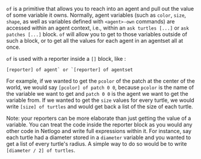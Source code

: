 ﻿`of` is a primitive that allows you to reach into an agent and pull out the value of some variable it owns. Normally, agent variables (such as `color`, `size`, `shape`, as well as variables defined with `<agent>-own` commands) are accessed within an agent context, i.e., within an `ask turtles [...]` or `ask patches [...]` block. `of` will allow you to get to those variables outside of such a block, or to get all the values for each agent in an agentset all at once. 



 `of` is used with a reporter inside a `[]` block, like : 



```[reporter] of agent` or `[reporter] of agentset ```



 For example, if we wanted to get the `pcolor` of the patch at the center of the world, we would say `[pcolor] of patch 0 0`, because `pcolor` is the name of the variable we want to get  and `patch 0 0` is the agent we want to get the variable from. If we wanted to get the `size` values for every turtle, we would write `[size] of turtles` and would get back a list of the size of each turtle. 



Note:  your reporters can be more elaborate than just getting the value of a variable. You can treat the code inside the reporter block as you would any other code in Netlogo and write full expressions within it. For instance, say each turtle had a diameter stored in a `diameter` variable and you wanted to get a list of every turtle's radius. A simple way to do so would be to write `[diameter / 2] of turtles`.